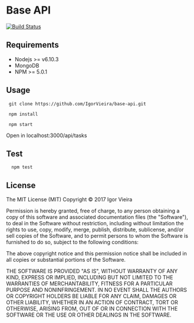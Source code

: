 # Base API

[![Build Status](https://travis-ci.org/IgorVieira/base-api.svg?branch=master)](https://travis-ci.org/IgorVieira/base-api)


## Requirements

 - Nodejs >= v6.10.3 
 - MongoDB
 - NPM >= 5.0.1


## Usage

```
 git clone https://github.com/IgorVieira/base-api.git
```
```
 npm install
```

```
 npm start
```

Open in localhost:3000/api/tasks

## Test

```
  npm test
```

## License

The MIT License (MIT) Copyright © 2017 Igor Vieira

Permission is hereby granted, free of charge, to any person obtaining a copy of this software and associated documentation files (the "Software"), to deal in the Software without restriction, including without limitation the rights to use, copy, modify, merge, publish, distribute, sublicense, and/or sell copies of the Software, and to permit persons to whom the Software is furnished to do so, subject to the following conditions:

The above copyright notice and this permission notice shall be included in all copies or substantial portions of the Software.

THE SOFTWARE IS PROVIDED "AS IS", WITHOUT WARRANTY OF ANY KIND, EXPRESS OR IMPLIED, INCLUDING BUT NOT LIMITED TO THE WARRANTIES OF MERCHANTABILITY, FITNESS FOR A PARTICULAR PURPOSE AND NONINFRINGEMENT. IN NO EVENT SHALL THE AUTHORS OR COPYRIGHT HOLDERS BE LIABLE FOR ANY CLAIM, DAMAGES OR OTHER LIABILITY, WHETHER IN AN ACTION OF CONTRACT, TORT OR OTHERWISE, ARISING FROM, OUT OF OR IN CONNECTION WITH THE SOFTWARE OR THE USE OR OTHER DEALINGS IN THE SOFTWARE.
